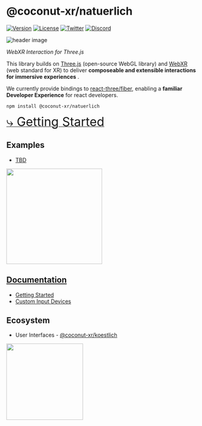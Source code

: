 # @coconut-xr/natuerlich

[![Version](https://img.shields.io/npm/v/@coconut-xr/natuerlich?style=flat-square)](https://npmjs.com/package/@coconut-xr/natuerlich)
[![License](https://img.shields.io/github/license/coconut-xr/natuerlich.svg?style=flat-square)](https://github.com/coconut-xr/natuerlich/blob/master/LICENSE)
[![Twitter](https://img.shields.io/twitter/follow/coconut_xr?style=flat-square)](https://twitter.com/coconut_xr)
[![Discord](https://img.shields.io/discord/1087727032240185424?style=flat-square&label=discord)](https://discord.gg/RbyaXJJaJM)

![header image](./images/natuerlich-header.jpg)

_WebXR Interaction for Three.js_

This library builds on [Three.js](https://github.com/mrdoob/three.js) (open-source WebGL library) and [WebXR]() (web standard for XR) to deliver **composeable and extensible interactions for immersive experiences** .

We currently provide bindings to [react-three/fiber](https://github.com/pmndrs/react-three-fiber), enabling a **familiar Developer Experience** for react developers.

`npm install @coconut-xr/natuerlich`

[<span style="font-size: 2rem">⤷ Getting Started</span>](https://coconut-xr.github.io/natuerlich/#/getting-started)

## Examples

* [TBD]()

<img src="./images/dashboard.gif"  width="250">


## [Documentation](https://coconut-xr.github.io/natuerlich)
* [Getting Started](https://coconut-xr.github.io/natuerlich/#/getting-started)
* [Custom Input Devices](https://coconut-xr.github.io/natuerlich/#/custom-input)

## Ecosystem

* User Interfaces - [@coconut-xr/koestlich](https://github.com/coconut-xr/koestlich)

<img src="./images/text.gif"  width="200">